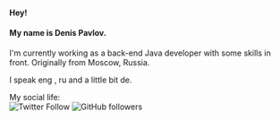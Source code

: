 #### Hey!
#### My name is Denis Pavlov.
I'm currently working as a back-end Java developer with some skills in front. 
Originally from Moscow, Russia.  

I speak eng , ru and a little bit de.  

My social life:  
![Twitter Follow](https://img.shields.io/twitter/follow/epicoder?style=social)
![GitHub followers](https://img.shields.io/github/followers/pavler495?style=social)
